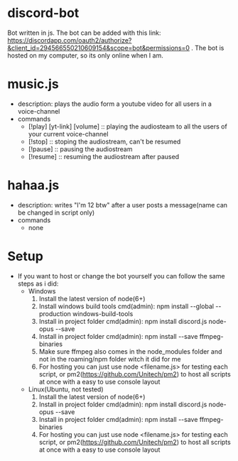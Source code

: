 # discord-bot
Bot written in js. The bot can be added with this link: https://discordapp.com/oauth2/authorize?&client_id=294566550210609154&scope=bot&permissions=0 . The bot is hosted on my computer, so its only online when I am.

# music.js 
- description: plays the audio form a youtube video for all users in a voice-channel
- commands
  -  [!play] [yt-link] [volume] :: playing the audiosteam to all the users of your current voice-channel
  -  [!stop] :: stoping the audiostream, can't be resumed
  -  [!pause] :: pausing the audiostream
  -  [!resume] :: resuming the audiostream after paused
 
# hahaa.js 
- description: writes "I'm 12 btw" after a user posts a message(name can be changed in script only)
- commands
  - none
  
# Setup
- If you want to host or change the bot yourself you can follow the same steps as i did:
  - Windows
    1) Install the latest version of node(6+)
    2) Install windows build tools cmd(admin): npm install --global --production windows-build-tools
    3) Install in project folder cmd(admin): npm install discord.js node-opus --save 
    4) Install in project folder cmd(admin): npm install --save ffmpeg-binaries
    5) Make sure ffmpeg also comes in the node_modules folder and not in the roaming/npm folder witch it did for me
    7) For hosting you can just use node <filename.js> for testing each script, or pm2(https://github.com/Unitech/pm2) to host all scripts at once with a easy to use console layout
  - Linux(Ubuntu, not tested)
    1) Install the latest version of node(6+)
    2) Install in project folder cmd(admin): npm install discord.js node-opus --save 
    3) Install in project folder cmd(admin): npm install --save ffmpeg-binaries
    4) For hosting you can just use node <filename.js> for testing each script, or pm2(https://github.com/Unitech/pm2) to host all scripts at once with a easy to use console layout
  
 
